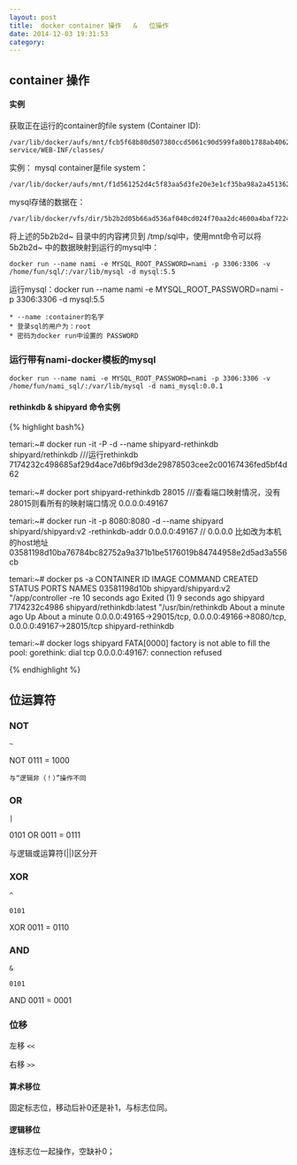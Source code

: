 ```yaml
---
layout: post 
title:  docker container 操作   &   位操作
date: 2014-12-03 19:31:53 
category: 
---
```


## container 操作

#### 实例

获取正在运行的container的file system (Container ID):

	/var/lib/docker/aufs/mnt/fcb5f68b80d507380ccd5061c90d599fa80b1788ab4062fc8c80e3469bf8e4b1/tomcat/webapps/nami-service/WEB-INF/classes/

实例：
mysql container是file system： 

	/var/lib/docker/aufs/mnt/f1d561252d4c5f83aa5d3fe20e3e1cf35ba98a2a451362f6dbc2c13e68ab6445

mysql存储的数据在： 

	/var/lib/docker/vfs/dir/5b2b2d05b66ad536af040cd024f70aa2dc4600a4baf72241fa0eb9417264823c

将上述的5b2b2d~  目录中的内容拷贝到 /tmp/sql中，使用mnt命令可以将5b2b2d~ 中的数据映射到运行的mysql中：
    
    docker run --name nami -e MYSQL_ROOT_PASSWORD=nami -p 3306:3306 -v /home/fun/sql/:/var/lib/mysql -d mysql:5.5

运行mysql：docker run --name nami -e MYSQL_ROOT_PASSWORD=nami -p 3306:3306 -d mysql:5.5 


	* --name :container的名字
	* 登录sql的用户为：root
	* 密码为docker run中设置的 PASSWORD

### 运行带有nami-docker模板的mysql

    docker run --name nami -e MYSQL_ROOT_PASSWORD=nami -p 3306:3306 -v /home/fun/nami_sql/:/var/lib/mysql -d nami_mysql:0.0.1

#### rethinkdb & shipyard 命令实例

{% highlight bash%}

temari:~# docker run -it -P -d --name shipyard-rethinkdb shipyard/rethinkdb  ///运行rethinkdb
7174232c498685af29d4ace7d6bf9d3de29878503cee2c00167436fed5bf4d62

temari:~# docker port shipyard-rethinkdb 28015   ///查看端口映射情况，没有28015则看所有的映射端口情况
0.0.0.0:49167


temari:~# docker run -it -p 8080:8080 -d --name shipyard shipyard/shipyard:v2 -rethinkdb-addr 0.0.0.0:49167  // 0.0.0.0 比如改为本机的host地址
03581198d10ba76784bc82752a9a371b1be5176019b84744958e2d5ad3a556cb

temari:~# docker ps -a 
CONTAINER ID        IMAGE                       COMMAND                CREATED              STATUS                     PORTS                                                                         NAMES
03581198d10b        shipyard/shipyard:v2        "/app/controller -re   10 seconds ago       Exited (1) 9 seconds ago                                                                                 shipyard             
7174232c4986        shipyard/rethinkdb:latest   "/usr/bin/rethinkdb    About a minute ago   Up About a minute          0.0.0.0:49165->29015/tcp, 0.0.0.0:49166->8080/tcp, 0.0.0.0:49167->28015/tcp   shipyard-rethinkdb   

temari:~# docker logs shipyard
FATA[0000] factory is not able to fill the pool: gorethink: dial tcp 0.0.0.0:49167: connection refused 

{% endhighlight %}

## 位运算符

### NOT

`~`

NOT 0111
=   1000

	与“逻辑非（！）”操作不同

### OR

`|`

   0101
OR 0011
=  0111

与逻辑或运算符(||)区分开

### XOR

`^`

    0101
XOR 0011
=   0110

### AND

`&`

    0101
AND 0011
=   0001

### 位移

左移  `<<`

右移  `>>`

#### 算术移位

固定标志位，移动后补0还是补1，与标志位同。

#### 逻辑移位

连标志位一起操作，空缺补0；
